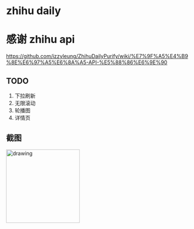# zhihu daily

# 感谢 zhihu api
https://github.com/izzyleung/ZhihuDailyPurify/wiki/%E7%9F%A5%E4%B9%8E%E6%97%A5%E6%8A%A5-API-%E5%88%86%E6%9E%90


## TODO
1. 下拉刷新
2. 无限滚动
3. 轮播图
4. 详情页

## 截图
<img src="https://wx2.sinaimg.cn/mw690/006DVXJ3gy1ftwoplykxvj30lk1a84ff.jpg" alt="drawing" width="200px" />
